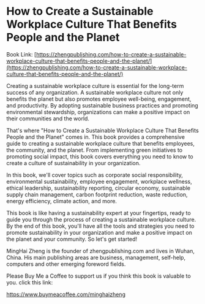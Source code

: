 # How to Create a Sustainable Workplace Culture That Benefits People and the Planet

Book Link: [https://zhengpublishing.com/how-to-create-a-sustainable-workplace-culture-that-benefits-people-and-the-planet/](https://zhengpublishing.com/how-to-create-a-sustainable-workplace-culture-that-benefits-people-and-the-planet/)

Creating a sustainable workplace culture is essential for the long-term success of any organization. A sustainable workplace culture not only benefits the planet but also promotes employee well-being, engagement, and productivity. By adopting sustainable business practices and promoting environmental stewardship, organizations can make a positive impact on their communities and the world.

That's where "How to Create a Sustainable Workplace Culture That Benefits People and the Planet" comes in. This book provides a comprehensive guide to creating a sustainable workplace culture that benefits employees, the community, and the planet. From implementing green initiatives to promoting social impact, this book covers everything you need to know to create a culture of sustainability in your organization.

In this book, we'll cover topics such as corporate social responsibility, environmental sustainability, employee engagement, workplace wellness, ethical leadership, sustainability reporting, circular economy, sustainable supply chain management, carbon footprint reduction, waste reduction, energy efficiency, climate action, and more.

This book is like having a sustainability expert at your fingertips, ready to guide you through the process of creating a sustainable workplace culture. By the end of this book, you'll have all the tools and strategies you need to promote sustainability in your organization and make a positive impact on the planet and your community. So let's get started!

MingHai Zheng is the founder of zhengpublishing.com and lives in Wuhan, China. His main publishing areas are business, management, self-help, computers and other emerging foreword fields.

Please Buy Me a Coffee to support us if you think this book is valuable to you. click this link:

https://www.buymeacoffee.com/minghaizheng
